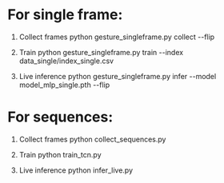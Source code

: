 # For single frame:

1) Collect frames
python gesture_singleframe.py collect --flip

2) Train
python gesture_singleframe.py train --index data_single/index_single.csv

3) Live inference
python gesture_singleframe.py infer --model model_mlp_single.pth --flip

# For sequences:

1) Collect frames
python collect_sequences.py

2) Train
python train_tcn.py

3) Live inference
python infer_live.py